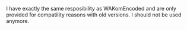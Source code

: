 I have exactly the same resposibility as WAKomEncoded and are only provided for compatility reasons with old versions. I should not be used anymore.